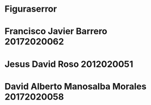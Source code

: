 # Figuraserror
# Francisco Javier Barrero 20172020062
# Jesus David Roso 2012020051
# David Alberto Manosalba Morales 20172020058
